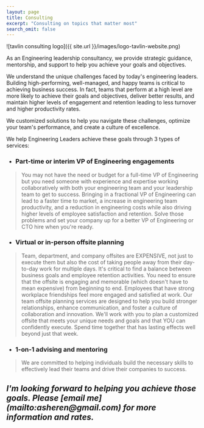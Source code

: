 ```yaml
---
layout: page
title: Consulting
excerpt: "Consulting on topics that matter most"
search_omit: false
---
```


![tavlin consulting logo]({{ site.url }}/images/logo-tavlin-website.png)

As an Engineering leadership consultancy, we provide strategic guidance, mentorship, and support to help you achieve your goals and objectives. 

We understand the unique challenges faced by today's engineering leaders. Building high-performing, well-managed, and happy teams is critical to achieving business success. In fact, teams that perform at a high level are more likely to achieve their goals and objectives, deliver better results, and maintain higher levels of engagement and retention leading to less turnover and higher productivity rates.

We customized solutions to help you navigate these challenges, optimize your team's performance, and create a culture of excellence.
 
We help Engineering Leaders achieve these goals through 3 types of services:
* <h3> Part-time or interim VP of Engineering engagements

> You may not have the need or budget for a full-time VP of Engineering but you need someone with experience and expertise working collaboratively with both your engineering team and your leadership team to get to success. Bringing in a fractional VP of Engineering can lead to a faster time to market, a increase in engineering team productivity, and a reduction in engineering costs while also driving higher levels of employee satisfaction and retention. Solve those problems and set your company up for a better VP of Engineering or CTO hire when you're ready.

* <h3>Virtual or in-person offsite planning
> Team, department, and company offsites are EXPENSIVE, not just to execute them but also the cost of taking people away from their day-to-day work for multiple days. It's critical to find a balance between business goals and employee retention activities. You need to ensure that the offsite is engaging and memorable (which doesn't have to mean expensive) from beginning to end. Employees that have strong workplace friendships feel more engaged and satisfied at work. Our team offsite planning services are designed to help you build stronger relationships, enhance communication, and foster a culture of collaboration and innovation. We'll work with you to plan a customized offsite that meets your unique needs and goals and that YOU can confidently execute. Spend time together that has lasting effects well beyond just that week.

* <h3>1-on-1 advising and mentoring
> We are committed to helping individuals build the necessary skills to effectively lead their teams and drive their companies to success.
 
 
<h2><b><i>I'm looking forward to helping you achieve those goals. Please [email me](mailto:asheren@gmail.com) for more information and rates.